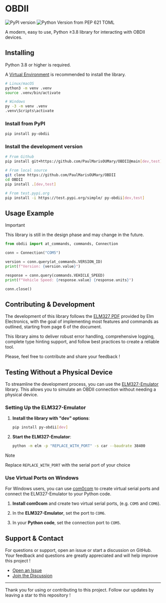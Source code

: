 # OBDII

<!-- https://shields.io/ -->
![PyPI version](https://img.shields.io/pypi/v/py-obdii?label=pypi&logo=pypi&logoColor=white&link=https%3A%2F%2Fpypi.org%2Fproject%2Fpy-obdii)
![Python Version from PEP 621 TOML](https://img.shields.io/python/required-version-toml?tomlFilePath=https%3A%2F%2Fraw.githubusercontent.com%2FPaulMarisOUMary%2FOBDII%2Fmain%2Fpyproject.toml&logo=python&logoColor=white&label=python)
<!-- ![Tests](https://img.shields.io/github/actions/workflow/status/PaulMarisOUMary/OBDII/pytest.yml?branch=main&label=pytest&logoColor=white&logo=pytest) -->
<!-- ![Contributors](https://img.shields.io/github/contributors/PaulMarisOUMary/OBDII?label=contributors&color=informational&logo=github&logoColor=white) -->

<!-- https://github.com/simple-icons/simple-icons/blob/3be056d3cf17acbd8a06325889ce4e70bdea3c4c/slugs.md -->

A modern, easy to use, Python ≥3.8 library for interacting with OBDII devices.

## Installing

Python 3.8 or higher is required.

A [Virtual Environment](https://docs.python.org/3/library/venv.html) is recommended to install the library.

```bash
# Linux/macOS
python3 -m venv .venv
source .venv/bin/activate

# Windows
py -3 -m venv .venv
.venv\Scripts\activate
```

### Install from PyPI

```bash
pip install py-obdii
```

### Install the development version

```bash
# From Github
pip install git+https://github.com/PaulMarisOUMary/OBDII@main[dev,test]

# From local source
git clone https://github.com/PaulMarisOUMary/OBDII
cd OBDII
pip install .[dev,test]

# From test.pypi.org
pip install -i https://test.pypi.org/simple/ py-obdii[dev,test]
```

## Usage Example

> [!IMPORTANT]
> This library is still in the design phase and may change in the future.

```python
from obdii import at_commands, commands, Connection

conn = Connection("COM5")

version = conn.query(at_commands.VERSION_ID)
print(f"Version: {version.value}")

response = conn.query(commands.VEHICLE_SPEED)
print(f"Vehicle Speed: {response.value} {response.units}")

conn.close()
```

## Contributing & Development

The development of this library follows the [ELM327 PDF](/docs/ELM327.PDF) provided by Elm Electronics, with the goal of implementing most features and commands as outlined, starting from page 6 of the document.

This library aims to deliver robust error handling, comprehensive logging, complete type hinting support, and follow best practices to create a reliable tool.

Please, feel free to contribute and share your feedback !

## Testing Without a Physical Device

To streamline the development process, you can use the [ELM327-Emulator](https://pypi.org/project/ELM327-emulator) library. This allows you to simulate an OBDII connection without needing a physical device. 

### Setting Up the ELM327-Emulator

1. **Install the library with "dev" options**:
    ```bash
    pip install py-obdii[dev]
    ```

2. **Start the ELM327-Emulator**:
    ```bash
    python -m elm -p "REPLACE_WITH_PORT" -s car --baudrate 38400
    ```
> [!NOTE]
> Replace `REPLACE_WITH_PORT` with the serial port of your choice

### Use Virtual Ports on Windows

For Windows users, you can use [com0com](https://com0com.sourceforge.net) to create virtual serial ports and connect the ELM327-Emulator to your Python code.

1. **Install com0com** and create two virtual serial ports, (e.g. `COM5` and `COM6`).

2. In the **ELM327-Emulator**, set the port to `COM6`.

3. In your **Python code**, set the connection port to `COM5`.

## Support & Contact

For questions or support, open an issue or start a discussion on GitHub.
Your feedback and questions are greatly appreciated and will help improve this project !

- [Open an Issue](https://github.com/PaulMarisOUMary/OBDII/issues)
- [Join the Discussion](https://github.com/PaulMarisOUMary/OBDII/discussions)

---

Thank you for using or contributing to this project.
Follow our updates by leaving a star to this repository !

